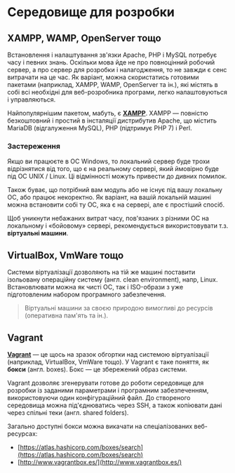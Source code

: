 # Середовище для розробки

## XAMPP, WAMP, OpenServer тощо

Встановлення і налаштування зв'язки Apache, PHP і MySQL потребує часу і певних знань. Оскільки мова йде не про повноцінний робочий сервер, а про сервер для розробки і налагодження, то не завжди є сенс витрачати на це час. Як варіант, можна скористатись готовими пакетами (наприклад, XAMPP, WAMP, OpenServer та ін.), які містять в собі всі необхідні для веб-розробника програми, легко налаштовуються і управляються.

Найпопулярнішим пакетом, мабуть, є **[XAMPP](https://www.apachefriends.org/index.html)**. XAMPP — повністю безкоштовний і простий в інсталяції дистрибутив Apache, що містить MariaDB (відгалуження MySQL), PHP (підтримує PHP 7) і Perl.

### Застереження

Якщо ви працюєте в ОС Windows, то локальний сервер буде трохи відрізнятися від того, що є на реальному сервері, який ймовірно буде під ОС UNIX / Linux. Ці відмінності можуть привести до дивних помилок.

Також буває, що потрібний вам модуль або не існує під вашу локальну ОС, або працює некоректно. Як варіант, на вашій локальній машині можна встановити собі ту ОС, яка є на сервері, але є простіший спосіб.

Щоб уникнути небажаних витрат часу, пов'язаних з різними ОС на локальному і «бойовому» сервері, рекомендується використовувати т.з. **віртуальні машини**.

## VirtualBox, VmWare тощо

Системи віртуалізації дозволяють на тій же машині поставити ізольовану операційну систему (англ. clean environment), напр, Linux. Встановлювати можна як чисті ОС, так і ISO-образи з уже підготовленим набором програмного забезпечення.

> Віртуальні машини за своєю природою вимогливі до ресурсів (оперативна пам'ять та ін.).

## Vagrant

**[Vagrant](https://www.vagrantup.com)** — це щось на зразок обгортки над системою віртуалізації (наприклад, VirtualBox,  VmWare тощо). У Vagrant є таке поняття, як **бокси** (англ. boxes). Бокс — це збережений образ системи.

Vagrant дозволяє згенерувати готове до роботи середовище для розробки із заданими параметрами і програмним забезпеченням, використовуючи один конфігураційний файл. До створеного середовища можна під'єднюватись через SSH, а також копіювати дані через спільні теки (англ. shared folders).

Загально доступні бокси можна викачати на спеціалізованих веб-ресурсах:

* [https://atlas.hashicorp.com/boxes/search](https://atlas.hashicorp.com/boxes/search)
* [http://www.vagrantbox.es/](http://www.vagrantbox.es/)